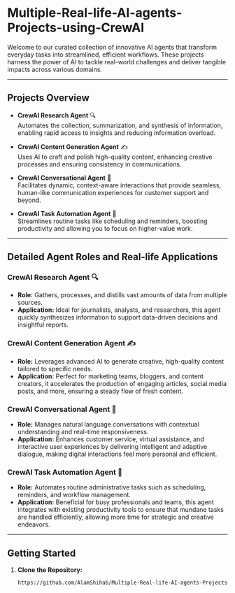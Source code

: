 # Multiple-Real-life-AI-agents-Projects-using-CrewAI


Welcome to our curated collection of innovative AI agents that transform everyday tasks into streamlined, efficient workflows. These projects harness the power of AI to tackle real-world challenges and deliver tangible impacts across various domains.

---

## Projects Overview

- **CrewAI Research Agent** 🔍  
  Automates the collection, summarization, and synthesis of information, enabling rapid access to insights and reducing information overload.

- **CrewAI Content Generation Agent** ✍️  
  Uses AI to craft and polish high-quality content, enhancing creative processes and ensuring consistency in communications.

- **CrewAI Conversational Agent** 💬  
  Facilitates dynamic, context-aware interactions that provide seamless, human-like communication experiences for customer support and beyond.

- **CrewAI Task Automation Agent** 📅  
  Streamlines routine tasks like scheduling and reminders, boosting productivity and allowing you to focus on higher-value work.

---

## Detailed Agent Roles and Real-life Applications

### CrewAI Research Agent 🔍
- **Role:** Gathers, processes, and distills vast amounts of data from multiple sources.
- **Application:** Ideal for journalists, analysts, and researchers, this agent quickly synthesizes information to support data-driven decisions and insightful reports.

### CrewAI Content Generation Agent ✍️
- **Role:** Leverages advanced AI to generate creative, high-quality content tailored to specific needs.
- **Application:** Perfect for marketing teams, bloggers, and content creators, it accelerates the production of engaging articles, social media posts, and more, ensuring a steady flow of fresh content.

### CrewAI Conversational Agent 💬
- **Role:** Manages natural language conversations with contextual understanding and real-time responsiveness.
- **Application:** Enhances customer service, virtual assistance, and interactive user experiences by delivering intelligent and adaptive dialogue, making digital interactions feel more personal and efficient.

### CrewAI Task Automation Agent 📅
- **Role:** Automates routine administrative tasks such as scheduling, reminders, and workflow management.
- **Application:** Beneficial for busy professionals and teams, this agent integrates with existing productivity tools to ensure that mundane tasks are handled efficiently, allowing more time for strategic and creative endeavors.

---

## Getting Started

1. **Clone the Repository:**
   ```bash
   https://github.com/AlamShihab/Multiple-Real-life-AI-agents-Projects-using-CrewAI 
 

